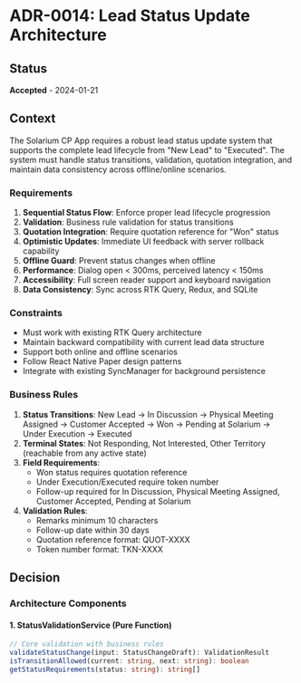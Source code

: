 # ADR-0014: Lead Status Update Architecture

## Status

**Accepted** - 2024-01-21

## Context

The Solarium CP App requires a robust lead status update system that supports the complete lead lifecycle from "New Lead" to "Executed". The system must handle status transitions, validation, quotation integration, and maintain data consistency across offline/online scenarios.

### Requirements

1. **Sequential Status Flow**: Enforce proper lead lifecycle progression
2. **Validation**: Business rule validation for status transitions
3. **Quotation Integration**: Require quotation reference for "Won" status
4. **Optimistic Updates**: Immediate UI feedback with server rollback capability
5. **Offline Guard**: Prevent status changes when offline
6. **Performance**: Dialog open < 300ms, perceived latency < 150ms
7. **Accessibility**: Full screen reader support and keyboard navigation
8. **Data Consistency**: Sync across RTK Query, Redux, and SQLite

### Constraints

- Must work with existing RTK Query architecture
- Maintain backward compatibility with current lead data structure
- Support both online and offline scenarios
- Follow React Native Paper design patterns
- Integrate with existing SyncManager for background persistence

### Business Rules

1. **Status Transitions**: New Lead → In Discussion → Physical Meeting Assigned → Customer Accepted → Won → Pending at Solarium → Under Execution → Executed
2. **Terminal States**: Not Responding, Not Interested, Other Territory (reachable from any active state)
3. **Field Requirements**:
   - Won status requires quotation reference
   - Under Execution/Executed require token number
   - Follow-up required for In Discussion, Physical Meeting Assigned, Customer Accepted, Pending at Solarium
4. **Validation Rules**:
   - Remarks minimum 10 characters
   - Follow-up date within 30 days
   - Quotation reference format: QUOT-XXXX
   - Token number format: TKN-XXXX

## Decision

### Architecture Components

#### 1. StatusValidationService (Pure Function)
```typescript
// Core validation with business rules
validateStatusChange(input: StatusChangeDraft): ValidationResult
isTransitionAllowed(current: string, next: string): boolean
getStatusRequirements(status: string): string[]